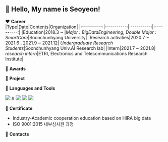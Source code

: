 ## :wave: Hello, My name is Seoyeon!  

:heart: **Career**  
|Type|Date|Contents|Organization|
|:----------:|:----------:|:----------:|:----------:|
|Education|2018.3 ~ |*Major : BigDataEngineering, Double Major : SmartCare*|Soonchunhyang University|
|Research activities|2020.7 ~ 2021.6 , 2021.9 ~ 2021.12| *Undergraduate Research Students*|Soonchunhyang Univ.AI Research lab|
|Intern|2021.7 ~ 2021.8| *research intern*|ETRI, Electronics and Telecommunications Research Institute|

:sparkling_heart: **Awards**

:green_heart: **Project**

:blue_heart: **Languages and Tools**  

<img src="https://img.shields.io/badge/Python-3766AB?style=flat-square&logo=Python&logoColor=white"/></a> 
R
<img src="https://img.shields.io/badge/Java-007396?style=flat-square&logo=Java&logoColor=white"/></a> 
<img src="https://img.shields.io/badge/C++-00599C?style=flat-square&logo=C%2B%2B&logoColor=white"/></a>
<img src="https://img.shields.io/badge/Mysql-E6B91E?style=flat-square&logo=MySql&logoColor=white"/></a>

:yellow_heart: **Certificate**
- Industry-Academic cooperation education based on HIRA big data
- ISO 9001:2015 내부심사원 과정

:purple_heart: **Contacts**
